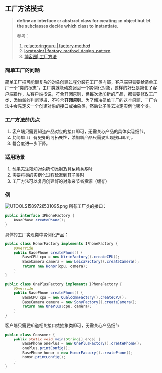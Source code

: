## 工厂方法模式

> **define an interface or abstract class for creating an object but let the subclasses decide which class to instantiate.**
>
> 参考：
>
> 1. [refactoringguru | factory-method](https://refactoringguru.cn/design-patterns/factory-method)
> 2. [javatpoint | factory-method-design-pattern](https://www.javatpoint.com/factory-method-design-pattern)
> 3. [博客园| 工厂方法](https://www.cnblogs.com/gdwkong/p/8413342.html)

### 简单工厂的问题

简单工厂把可能很复杂的对象创建过程分装在工厂类内部，客户端只需要给简单工厂一个“类的标志”，工厂类就能动态返回一个实例化对象，这样的好处是简化了客户端操作，从客户端按说，符合开闭原则，但每次添加新的产品，都需要修改工厂类，添加新的判断逻辑，不符合**开闭原则**。为了解决简单工厂的这个问题，工厂方法中会先定义一个创建对象的接口或抽象类，然后让子类去决定实例化哪个类。

### 工厂方法的优点

1. 客户端只需要知道产品对应的接口即可，无需关心产品的具体实现细节。
2. 比简单工厂有更好的可拓展性，添加新产品只需要实现接口即可。
3. 耦合度进一步下降。

### 适用场景

1. 如果无法预知对象确切类别及其依赖关系时
2. 需要将类的实例化过程延迟到其子类时
3. 工厂方法可以复用创建好的对象来节省资源（缓存）

### 例
![UTOOLS1589728531095.png](http://yanxuan.nosdn.127.net/f4b1d756e8bcb653606a6a4e3636d3dd.png)
所有工厂类的接口：

```java
public interface IPhoneFactory {
    BasePhone createPhone();
}
```

具体的工厂实现类中实例化产品：

```java
public class HonorFactory implements IPhoneFactory {
    @Override
    public BasePhone createPhone() {
        BaseCPU cpu = new KirinFactory().createCPU();
        BaseCamera camera = new LeicaFactory().createCamera();
        return new Honor(cpu, camera);
    }
}
```

```java
public class OnePlusFactory implements IPhoneFactory {
    @Override
    public BasePhone createPhone() {
        BaseCPU cpu = new QualcommFactory().createCPU();
        BaseCamera camera = new SonyFactory().createCamera();
        return new OnePlus(cpu, camera);
    }
}
```

客户端只需要知道相关接口或抽象类即可，无需关心产品细节

```java
public class Consumer {
    public static void main(String[] args) {
        BasePhone onePlus = new OnePlusFactory().createPhone();
        onePlus.printConfig();
        BasePhone honor = new HonorFactory().createPhone();
        honor.printConfig();
    }
}
```